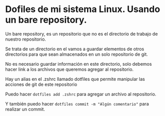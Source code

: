 # Dofiles de mi sistema Linux. Usando un bare repository.

Un bare repository, es un repositorio que no es el directorio de trabajo de nuestro repositorio.

Se trata de un directorio en el vamos a guardar elementos de otros directorios para que sean almacenados en un
solo repositorio de git.

No es necesario guardar información en este directorio, solo debemos hacer link a los archivos que queremos
agregar al repositorio.

Hay un alias en el .zshrc llamado dotfiles que permite manipular las acciones de git de este repositorio



Puedo hacer `dotfiles add .zshrc` para agregar un archivo al repositorio.

Y también puedo hacer `dotfiles commit -m "Algún comentario"` para realizar un commit.


